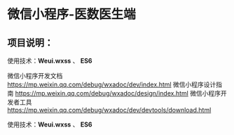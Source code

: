 # 微信小程序-医数医生端

## 项目说明：

使用技术：**Weui.wxss** 、 **ES6**

微信小程序开发文档 https://mp.weixin.qq.com/debug/wxadoc/dev/index.html
微信小程序设计指南 https://mp.weixin.qq.com/debug/wxadoc/design/index.html
微信小程序开发者工具 https://mp.weixin.qq.com/debug/wxadoc/dev/devtools/download.html

使用技术：**Weui.wxss** 、 **ES6**


